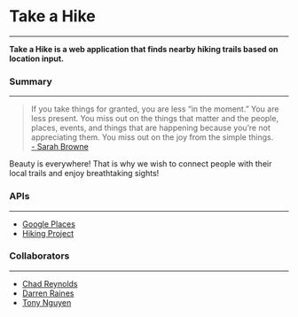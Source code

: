 # Take a Hike
- - - -
**Take a Hike is a web application that finds nearby hiking trails based on location input.** 



### Summary
- - - -

> If you take things for granted, you are less “in the moment.” You are less present. You miss out on the things that matter and the people, places, events, and things that are happening because you’re not appreciating them. You miss out on the joy from the simple things.  
> [- Sarah Browne](https://www.lifehack.org/884066/taking-things-for-granted)  

Beauty is everywhere! That is why we wish to connect people with their local trails and enjoy breathtaking sights! 



### APIs
- - - -
* [Google Places](https://developers.google.com/places/web-service/overview)
* [Hiking Project](https://www.hikingproject.com/data)



### Collaborators 
- - - -
* [Chad Reynolds](https://github.com/csreyno)
* [Darren Raines](https://github.com/Draines1)
* [Tony Nguyen](https://github.com/nguyntony)
